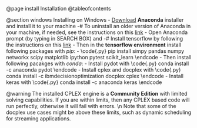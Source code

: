 @page install Installation
@tableofcontents

@section windows Installing on Windows
    - <a href=https://www.anaconda.com/products/individual>Download</a> **Anaconda** installer and install it to your machine
        -# To uninstall an older version of Anaconda in your machine, if needed, see the instructions on this <a href=https://docs.anaconda.com/anaconda/install/uninstall/>link</a>
    - Open Anaconda prompt (by typing in SEARCH BOX) and
        -# Install tensorflow by following the instructions on this <a href=https://docs.anaconda.com/anaconda/user-guide/tasks/tensorflow/>link</a>
            - Then in the **tensorflow environment** install following packages with *pip*:
                - \code{.py} pip install simpy pandas numpy networkx scipy matplotlib ipython pytest scikit_learn \endcode
            - Then install following pacakges with *conda*:
                - Install pydot with \code{.py} conda install -c anaconda pydot \endcode
                - Install cplex and docplex with \code{.py} conda install -c ibmdecisionoptimization docplex cplex \endcode
                - Install keras with \code{.py} conda install -c anaconda keras \endcode
        
        
@warning The installed CPLEX engine is a **Community Edition** with limited solving capabilities. If you are within limits, then any CPLEX based code will run perfectly, otherwise it will fail with errors. \n 
Note that some of the docplex use cases might be above these limits, such as dynamic scheduling for streaming applications.







